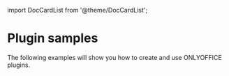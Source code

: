 import DocCardList from '@theme/DocCardList';

# Plugin samples

The following examples will show you how to create and use ONLYOFFICE plugins.

<DocCardList />
